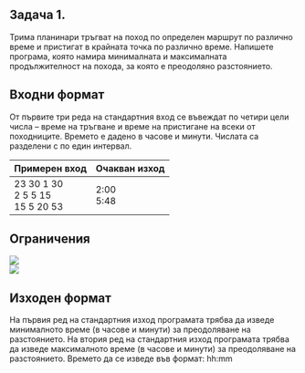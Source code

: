 ## Задача 1. 
Трима планинари тръгват на поход по определен маршрут по различно време и пристигат в крайната точка по различно време. Напишете програма, която намира минималната и максималнaта продължителност на похода, за която е преодоляно разстоянието.

## Входни формат
От първите три реда на стандартния вход се въвеждат по четири цели числа – време на тръгване и време на пристигане на всеки от походниците. Времето е дадено в часове и минути. Числата са разделени с по един интервал.

Примерен вход|Очакван изход
-|-
23 30 1 30<br>2 5 5 15<br>15 5 20 53|2:00<br>5:48

## Ограничения
<img src="https://latex.codecogs.com/svg.latex?\Large&space;0\le{hh}<{24}"><br>
<img src="https://latex.codecogs.com/svg.latex?\Large&space;0\le{mm}<60">

## Изходен формат
На първия ред на стандартния изход програмата трябва да изведе минималното време (в часове и минути) за преодоляване на разстоянието. На втория ред на стандартния изход програмата трябва да изведе максималното време (в часове и минути) за преодоляване на разстоянието. Времето да се изведе във формат: hh:mm

